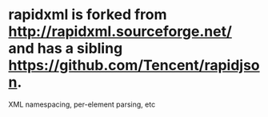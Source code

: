 # rapidxml is forked from http://rapidxml.sourceforge.net/ and has a sibling https://github.com/Tencent/rapidjson.
  XML namespacing, per-element parsing, etc
